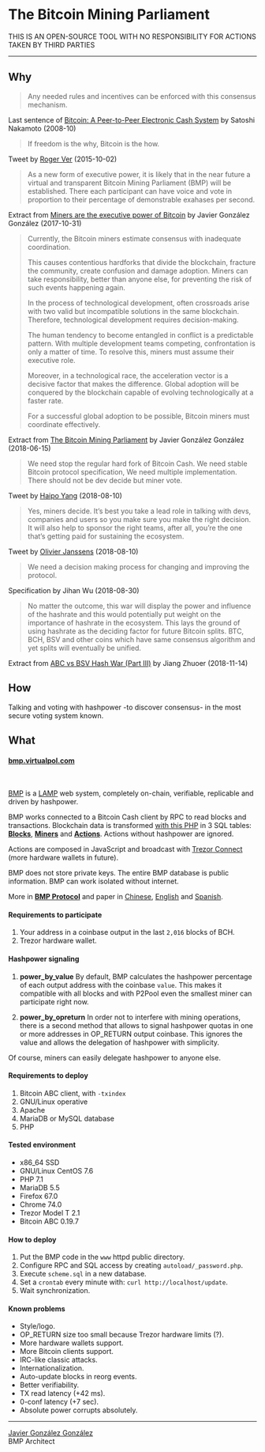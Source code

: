 # The Bitcoin Mining Parliament

THIS IS AN OPEN-SOURCE TOOL WITH NO RESPONSIBILITY FOR ACTIONS TAKEN BY THIRD PARTIES

---

## Why

> Any needed rules and incentives can be enforced with this consensus mechanism.

Last sentence of [Bitcoin: A Peer-to-Peer Electronic Cash System](https://www.bitcoin.com/bitcoin.pdf) by Satoshi Nakamoto (2008-10)
<br />


> If freedom is the why,  Bitcoin is the how.

Tweet by [Roger Ver](https://twitter.com/rogerkver/status/649991677721972736) (2015-10-02)
<br />

> As a new form of executive power, it is likely that in the near future a virtual and transparent Bitcoin Mining Parliament (BMP) will be established. There each participant can have voice and vote in proportion to their percentage of demonstrable exahases per second.

Extract from [Miners are the executive power of Bitcoin](https://virtualpol.com/Miners_are_the_executive_power_of_Bitcoin_EN.pdf) by Javier González González (2017-10-31)
<br />

> Currently, the Bitcoin miners estimate consensus with inadequate coordination.
> 
> This causes contentious hardforks that divide the blockchain, fracture the community, create confusion and damage adoption. Miners can take responsibility, better than anyone else, for preventing the risk of such events happening again.
>
> In the process of technological development, often crossroads arise with two valid but incompatible solutions in the same blockchain. Therefore, technological development requires decision-making.
>
> The human tendency to become entangled in conflict is a predictable pattern. With multiple development teams competing, confrontation is only a matter of time. To resolve this, miners must assume their executive role.
>
> Moreover, in a technological race, the acceleration vector is a decisive factor that makes the difference. Global adoption will be conquered by the blockchain capable of evolving technologically at a faster rate.
>
> For a successful global adoption to be possible, Bitcoin miners must coordinate effectively.

Extract from [The Bitcoin Mining Parliament](https://virtualpol.com/BMP_EN.pdf) by Javier González González (2018-06-15)
<br />

> We need stop the regular hard fork of Bitcoin Cash. We need stable Bitcoin protocol specification, We need multiple implementation. There should not be dev decide but miner vote.

Tweet by [Haipo Yang](https://twitter.com/yhaiyang/status/1027914585607626752) (2018-08-10)
<br />

> Yes, miners decide. It’s best you take a lead role in talking with devs, companies and users so you make sure you make the right decision. It will also help to sponsor the right teams, after all, you’re the one that’s getting paid for sustaining the ecosystem.

Tweet by [Olivier Janssens](https://twitter.com/olivierjanss/status/1028016342379757569) (2018-08-10)
<br />


>We need a decision making process for changing and improving the protocol.

Specification by Jihan Wu (2018-08-30)
<br />


> No matter the outcome, this war will display the power and influence of the hashrate and this would potentially put weight on the importance of hashrate in the ecosystem. This lays the ground of using hashrate as the deciding factor for future Bitcoin splits. BTC, BCH, BSV and other coins which have same consensus algorithm and yet splits will eventually be unified.

Extract from [ABC vs BSV Hash War (Part III)](https://medium.com/@jiangzhuoer/abc-vs-bsv-hash-war-part-iii-the-war-of-the-hash-power-45fef8010467) by Jiang Zhuoer (2018-11-14)
<br />


## How

Talking and voting with hashpower -to discover consensus- in the most secure voting system known.


## What

#### [bmp.virtualpol.com](https://bmp.virtualpol.com)

<br />

[BMP](https://bmp.virtualpol.com) is a [LAMP](https://en.wikipedia.org/wiki/LAMP_(software_bundle)) web system, completely on-chain, verifiable, replicable and driven by hashpower.

BMP works connected to a Bitcoin Cash client by RPC to read blocks and transactions. 
Blockchain data is transformed [with this PHP](https://github.com/JavierGonzalez/BMP/blob/master/autoload/bmp.php) in 3 SQL tables: **[Blocks](https://bmp.virtualpol.com/info/blocks)**, **[Miners](https://bmp.virtualpol.com/info/miners)** and **[Actions](https://bmp.virtualpol.com/info/actions)**.
Actions without hashpower are ignored.

Actions are composed in JavaScript and broadcast with [Trezor Connect](https://github.com/trezor/connect/blob/develop/docs/methods/composeTransaction.md) (more hardware wallets in future).

BMP does not store private keys. The entire BMP database is public information. BMP can work isolated without internet.

More in **[BMP Protocol](https://bmp.virtualpol.com/protocol)** and paper in [Chinese](https://virtualpol.com/BMP_CN.pdf), [English](https://virtualpol.com/BMP_EN.pdf) and [Spanish](https://virtualpol.com/BMP_ES.pdf).


#### Requirements to participate

1. Your address in a coinbase output in the last `2,016` blocks of BCH.
2. Trezor hardware wallet.


#### Hashpower signaling

1. **power_by_value** 
By default, BMP calculates the hashpower percentage of each output address with the coinbase `value`. This makes it compatible with all blocks and with P2Pool even the smallest miner can participate right now.

2. **power_by_opreturn**
In order not to interfere with mining operations, there is a second method that allows to signal hashpower quotas in one or more addresses in OP_RETURN output coinbase. This ignores the value and allows the delegation of hashpower with simplicity.

Of course, miners can easily delegate hashpower to anyone else.


#### Requirements to deploy

1. Bitcoin ABC client, with `-txindex`
2. GNU/Linux operative
3. Apache
4. MariaDB or MySQL database
5. PHP

#### Tested environment

* x86_64 SSD
* GNU/Linux CentOS 7.6 
* PHP 7.1
* MariaDB 5.5
* Firefox 67.0
* Chrome 74.0
* Trezor Model T 2.1
* Bitcoin ABC 0.19.7

#### How to deploy

1. Put the BMP code in the `www` httpd public directory.
2. Configure RPC and SQL access by creating `autoload/_password.php`.
3. Execute `scheme.sql` in a new database.
4. Set a `crontab` every minute with: `curl http://localhost/update`.
5. Wait synchronization.

#### Known problems

* Style/logo.
* OP_RETURN size too small because Trezor hardware limits (?).
* More hardware wallets support.
* More Bitcoin clients support.
* IRC-like classic attacks.
* Internationalization.
* Auto-update blocks in reorg events.
* Better verifiability.
* TX read latency (+42 ms).
* 0-conf latency (+7 sec).
* Absolute power corrupts absolutely.

---

[Javier González González](https://twitter.com/JavierGonzalez)<br />BMP Architect